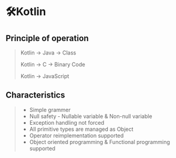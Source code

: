 # 🛠️Kotlin

## Principle of operation

> Kotlin -> Java -> Class
>
> Kotlin -> C -> Binary Code
>
> Kotlin -> JavaScript



## Characteristics

> + Simple grammer
> + Null safety - Nullable variable & Non-null variable
> + Exception handling not forced
> + All primitive types are managed as Object
> + Operator reimplementation supported
> + Object oriented programming & Functional programming supported











